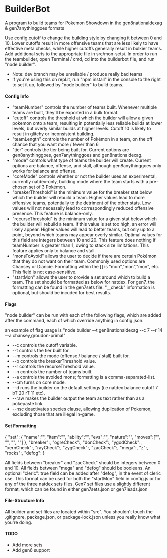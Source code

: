 # BuilderBot
A program to build teams for Pokemon Showdown in the gen8nationaldexag & gen7anythinggoes formats

Use config.cutoff to change the building style by changing it between 0 and 10.  Lower cutoffs result in more offensive teams that are less likely to have effective meta checks, while higher cutoffs generally result in bulkier teams. 
Add additional sets to the appropriate file in src/mon-sets/. 
In order to run the teambuilder, open Terminal / cmd, cd into the builderbot file, and run "node builder".

- Note: dev branch may be unreliable / produce really bad teams
- If you're using this on repl.it, run "npm install" in the console to the right to set it up, followed by "node builder" to build teams.

#### Config Info ####

- "teamNumber" controls the number of teams built.  Whenever multiple teams are built, they'll be exported in a bulk format.
- "cutoff" controls the threshold at which the builder will allow a given pokemon onto a team, resulting in potentially less reliable builds at lower levels, but overly similar builds at higher levels.  Cutoff 10 is likely to result in glitchy or inconsistent building.
- "teamLength" controls the number of Pokémon in a team, on the off chance that you want more / fewer than 6
- "tier" controls the tier being built for.  Current options are gen8anythinggoes, gen7anythinggoes and gen8nationaldexag.
- "mode" controls what type of teams the builder will create.  Current options are balance, offense, and stall, although gen8anythinggoes only works for balance and offense.
- "coreMode" controls whether or not the builder uses an experimental, currently natdex-only, building mode where the team starts with a pre-chosen set of 3 Pokémon.
- "breakerThreshold" is the minimum value for the breaker stat below which the builder will rebuild a team.  Higher values lead to more offensive teams, potentially to the detriment of the other stats.  Low values will not necessaily lead to correspondingly reduced offensive presence.  This feature is balance-only.
- "recurseThreshold" is the minimum value for a given stat below which the builder will rebuild a team.  If this value is set too high, an error will likely appear.  Higher values will lead to better teams, but only up to a point, beyond which teams may appear overly similar.  Optimal values for this field are integers between 10 and 20.  This feature does nothing if teamNumber is greater than 1, owing to stack size limitations.  This feature applies only to balance and stall.
- "monsToAvoid" allows the user to decide if there are certain Pokémon that they do not want on their team.  Commonly used options are Chansey or Diancie.  Formatting within the [] is "mon","mon","mon", etc.  This field is not case-sensitive.
- "startMon" allows the user to provide a set around which to build a team.  The set should be formatted as below for natdex.  For gen7, the formatting can be found in the gen7sets file.  "__check" information is optional, but should be incuded for best results.

#### Flags ####

"node builder" can be run with each of the following flags, which are added after the command, each of which override anything in config.json.

an example of flag usage is "node builder --t gen8nationaldexag --c 7 --r 14 --a chansey,groudon-primal"

- --c controls the cutoff variable.
- --t controls the tier built for.
- --m controls the mode (offense / balance / stall) built for.
- --b controls the breakerThreshold value.
- --r controls the recurseThreshold value.
- --n controls the number of teams built.
- --a controls the avoided mons; formatting is a comma-separated-list.
- --cm turns on core mode.
- --d runs the builder on the default settings (i.e natdex balance cutoff 7 bT 20 rT 11 etc).
- --raw makes the builder output the team as text rather than as a pokepaste link.
- --nsc deactivates species clause, allowing duplication of Pokemon, excluding those that are illegal in-game.

#### Set Formatting ####

{
    "set": {
        "name":"",
        "item":"",
        "ability":"",
        "evs":"",
        "nature":"",
        "moves":["", "", "", ""]
     },
    "breaker":,
    "ogreCheck":,
    "donCheck":,
    "ygodCheck":,
    "xernCheck":,
    "rayCheck":,
    "zygCheck":,
    "zacCheck":,
    "mega":,
    "z":,
    "rocks":,
    "defog":
}

All fields between "breaker" and "zacCheck" should be integers between 0 and 10.  All fields between "mega" and "defog" should be booleans.  An optional "cleric": true field can be added after "defog", in the event of cleric use.  This format can be used for both the "startMon" field in config.js or for any of the three natdex sets files.  Gen7 set files use a slightly different format, which can be found in either gen7sets.json or gen7leads.json

#### File-Structure Info ####

All builder and set files are located within "src".  You shouldn't touch the .gitignore, package.json, or package-lock.json unless you really know what you're doing.

#### TODO ####

- Add more sets
- Add gen6 support
